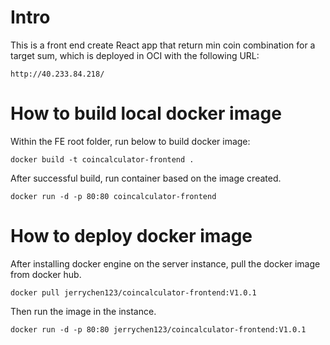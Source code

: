 # Intro

This is a front end create React app that return min coin combination for a target sum, which is deployed in OCI with the following URL:

```
http://40.233.84.218/
```

# How to build local docker image

Within the FE root folder, run below to build docker image:

```
docker build -t coincalculator-frontend .
```

After successful build, run container based on the image created.

```
docker run -d -p 80:80 coincalculator-frontend
```

# How to deploy docker image

After installing docker engine on the server instance, pull the docker image from docker hub.

```
docker pull jerrychen123/coincalculator-frontend:V1.0.1
```

Then run the image in the instance.

```
docker run -d -p 80:80 jerrychen123/coincalculator-frontend:V1.0.1
```
